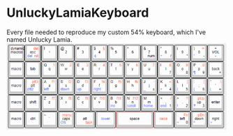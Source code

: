 # UnluckyLamiaKeyboard
Every file needed to reproduce my custom 54% keyboard, which I've named Unlucky Lamia.
<img src="https://github.com/ArmoredGit/UnluckyLamiaKeyboard/blob/main/ULKImages/Layout1.1.PNG?raw=true">
